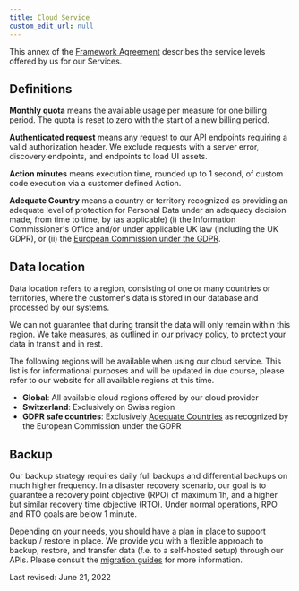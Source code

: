 ```yaml
---
title: Cloud Service
custom_edit_url: null
--- 
```


This annex of the [Framework Agreement](terms-of-service) describes the service levels offered by us for our Services.

## Definitions

**Monthly quota** means the available usage per measure for one billing period. The quota is reset to zero with the start of a new billing period.

**Authenticated request** means any request to our API endpoints requiring a valid authorization header. We exclude requests with a server error, discovery endpoints, and endpoints to load UI assets.

**Action minutes** means execution time, rounded up to 1 second, of custom code execution via a customer defined Action.

**Adequate Country** means a country or territory recognized as providing an adequate level of protection for Personal Data under an adequacy decision made, from time to time, by (as applicable) (i) the Information Commissioner's Office and/or under applicable UK law (including the UK GDPR), or (ii) the [European Commission under the GDPR](https://ec.europa.eu/info/law/law-topic/data-protection/international-dimension-data-protection/adequacy-decisions_en).

## Data location

Data location refers to a region, consisting of one or many countries or territories, where the customer's data is stored in our database and processed by our systems.

We can not guarantee that during transit the data will only remain within this region. We take measures, as outlined in our [privacy policy](privacy-policy), to protect your data in transit and in rest.

The following regions will be available when using our cloud service. This list is for informational purposes and will be updated in due course, please refer to our website for all available regions at this time.

- **Global**: All available cloud regions offered by our cloud provider
- **Switzerland**: Exclusively on Swiss region
- **GDPR safe countries**: Exclusively [Adequate Countries](https://ec.europa.eu/info/law/law-topic/data-protection/international-dimension-data-protection/adequacy-decisions_en) as recognized by the European Commission under the GDPR

## Backup

Our backup strategy requires daily full backups and differential backups on much higher frequency.
In a disaster recovery scenario, our goal is to guarantee a recovery point objective (RPO) of maximum 1h, and a higher but similar recovery time objective (RTO).
Under normal operations, RPO and RTO goals are below 1 minute.

Depending on your needs, you should have a plan in place to support backup / restore in place.
We provide you with a flexible approach to backup, restore, and transfer data (f.e. to a self-hosted setup) through our APIs.
Please consult the [migration guides](../guides/migrate/introduction.md) for more information.

Last revised: June 21, 2022
